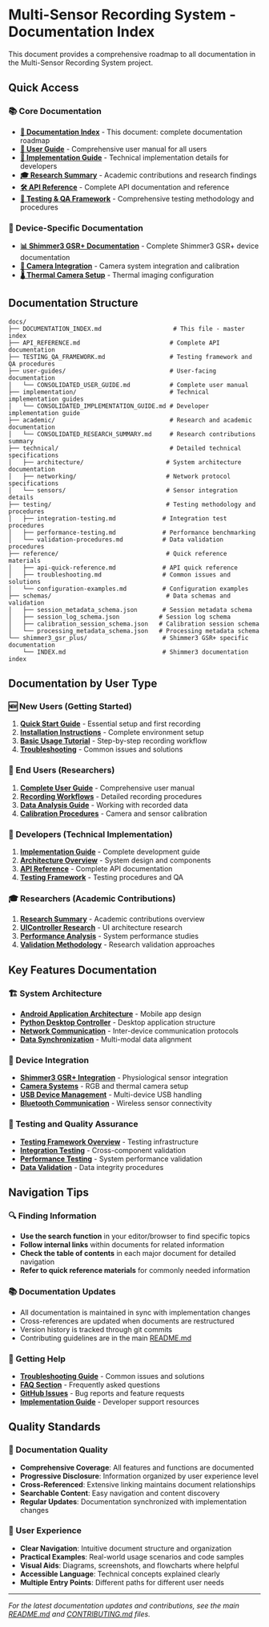 # Multi-Sensor Recording System - Documentation Index

This document provides a comprehensive roadmap to all documentation in the Multi-Sensor Recording System project.

## Quick Access

### 📚 Core Documentation
- **[📖 Documentation Index](DOCUMENTATION_INDEX.md)** - This document: complete documentation roadmap
- **[👥 User Guide](user-guides/CONSOLIDATED_USER_GUIDE.md)** - Comprehensive user manual for all users
- **[🔧 Implementation Guide](implementation/CONSOLIDATED_IMPLEMENTATION_GUIDE.md)** - Technical implementation details for developers
- **[🎓 Research Summary](academic/CONSOLIDATED_RESEARCH_SUMMARY.md)** - Academic contributions and research findings
- **[🛠 API Reference](API_REFERENCE.md)** - Complete API documentation and reference
- **[🧪 Testing & QA Framework](TESTING_QA_FRAMEWORK.md)** - Comprehensive testing methodology and procedures

### 📱 Device-Specific Documentation
- **[📊 Shimmer3 GSR+ Documentation](shimmer3_gsr_plus/INDEX.md)** - Complete Shimmer3 GSR+ device documentation
- **[📸 Camera Integration](technical/camera-integration.md)** - Camera system integration and calibration
- **[🌡️ Thermal Camera Setup](technical/thermal-camera-setup.md)** - Thermal imaging configuration

## Documentation Structure

```
docs/
├── DOCUMENTATION_INDEX.md                    # This file - master index
├── API_REFERENCE.md                         # Complete API documentation
├── TESTING_QA_FRAMEWORK.md                  # Testing framework and QA procedures
├── user-guides/                             # User-facing documentation
│   └── CONSOLIDATED_USER_GUIDE.md           # Complete user manual
├── implementation/                          # Technical implementation guides
│   └── CONSOLIDATED_IMPLEMENTATION_GUIDE.md # Developer implementation guide
├── academic/                                # Research and academic documentation
│   └── CONSOLIDATED_RESEARCH_SUMMARY.md     # Research contributions summary
├── technical/                               # Detailed technical specifications
│   ├── architecture/                       # System architecture documentation
│   ├── networking/                         # Network protocol specifications
│   └── sensors/                            # Sensor integration details
├── testing/                                # Testing methodology and procedures
│   ├── integration-testing.md             # Integration test procedures
│   ├── performance-testing.md             # Performance benchmarking
│   └── validation-procedures.md           # Data validation procedures
├── reference/                              # Quick reference materials
│   ├── api-quick-reference.md             # API quick reference
│   ├── troubleshooting.md                 # Common issues and solutions
│   └── configuration-examples.md          # Configuration examples
├── schemas/                                # Data schemas and validation
│   ├── session_metadata_schema.json       # Session metadata schema
│   ├── session_log_schema.json           # Session log schema
│   ├── calibration_session_schema.json   # Calibration session schema
│   └── processing_metadata_schema.json   # Processing metadata schema
└── shimmer3_gsr_plus/                     # Shimmer3 GSR+ specific documentation
    └── INDEX.md                           # Shimmer3 documentation index
```

## Documentation by User Type

### 🆕 New Users (Getting Started)
1. **[Quick Start Guide](user-guides/CONSOLIDATED_USER_GUIDE.md#quick-start-guide)** - Essential setup and first recording
2. **[Installation Instructions](user-guides/CONSOLIDATED_USER_GUIDE.md#installation)** - Complete environment setup
3. **[Basic Usage Tutorial](user-guides/CONSOLIDATED_USER_GUIDE.md#basic-usage)** - Step-by-step recording workflow
4. **[Troubleshooting](reference/troubleshooting.md)** - Common issues and solutions

### 👥 End Users (Researchers)
1. **[Complete User Guide](user-guides/CONSOLIDATED_USER_GUIDE.md)** - Comprehensive user manual
2. **[Recording Workflows](user-guides/CONSOLIDATED_USER_GUIDE.md#recording-workflows)** - Detailed recording procedures
3. **[Data Analysis Guide](user-guides/CONSOLIDATED_USER_GUIDE.md#data-analysis)** - Working with recorded data
4. **[Calibration Procedures](user-guides/CONSOLIDATED_USER_GUIDE.md#calibration)** - Camera and sensor calibration

### 🔧 Developers (Technical Implementation)
1. **[Implementation Guide](implementation/CONSOLIDATED_IMPLEMENTATION_GUIDE.md)** - Complete development guide
2. **[Architecture Overview](implementation/CONSOLIDATED_IMPLEMENTATION_GUIDE.md#architecture)** - System design and components
3. **[API Reference](API_REFERENCE.md)** - Complete API documentation
4. **[Testing Framework](TESTING_QA_FRAMEWORK.md)** - Testing procedures and QA

### 🎓 Researchers (Academic Contributions)
1. **[Research Summary](academic/CONSOLIDATED_RESEARCH_SUMMARY.md)** - Academic contributions overview
2. **[UIController Research](academic/CONSOLIDATED_RESEARCH_SUMMARY.md#uicontroller-enhancement)** - UI architecture research
3. **[Performance Analysis](academic/CONSOLIDATED_RESEARCH_SUMMARY.md#performance-evaluation)** - System performance studies
4. **[Validation Methodology](academic/CONSOLIDATED_RESEARCH_SUMMARY.md#validation-methodology)** - Research validation approaches

## Key Features Documentation

### 🏗️ System Architecture
- **[Android Application Architecture](implementation/CONSOLIDATED_IMPLEMENTATION_GUIDE.md#android-architecture)** - Mobile app design
- **[Python Desktop Controller](implementation/CONSOLIDATED_IMPLEMENTATION_GUIDE.md#python-architecture)** - Desktop application structure  
- **[Network Communication](technical/networking/)** - Inter-device communication protocols
- **[Data Synchronization](implementation/CONSOLIDATED_IMPLEMENTATION_GUIDE.md#synchronization)** - Multi-modal data alignment

### 📱 Device Integration
- **[Shimmer3 GSR+ Integration](shimmer3_gsr_plus/INDEX.md)** - Physiological sensor integration
- **[Camera Systems](technical/camera-integration.md)** - RGB and thermal camera setup
- **[USB Device Management](implementation/CONSOLIDATED_IMPLEMENTATION_GUIDE.md#usb-devices)** - Multi-device USB handling
- **[Bluetooth Communication](implementation/CONSOLIDATED_IMPLEMENTATION_GUIDE.md#bluetooth)** - Wireless sensor connectivity

### 🧪 Testing and Quality Assurance
- **[Testing Framework Overview](TESTING_QA_FRAMEWORK.md#framework-architecture)** - Testing infrastructure
- **[Integration Testing](testing/integration-testing.md)** - Cross-component validation
- **[Performance Testing](testing/performance-testing.md)** - System performance validation
- **[Data Validation](testing/validation-procedures.md)** - Data integrity procedures

## Navigation Tips

### 🔍 Finding Information
- **Use the search function** in your editor/browser to find specific topics
- **Follow internal links** within documents for related information
- **Check the table of contents** in each major document for detailed navigation
- **Refer to quick reference materials** for commonly needed information

### 📚 Documentation Updates
- All documentation is maintained in sync with implementation changes
- Cross-references are updated when documents are restructured
- Version history is tracked through git commits
- Contributing guidelines are in the main [README.md](../README.md)

### 🎯 Getting Help
- **[Troubleshooting Guide](reference/troubleshooting.md)** - Common issues and solutions
- **[FAQ Section](user-guides/CONSOLIDATED_USER_GUIDE.md#faq)** - Frequently asked questions
- **[GitHub Issues](https://github.com/buccancs/bucika_gsr/issues)** - Bug reports and feature requests
- **[Implementation Guide](implementation/CONSOLIDATED_IMPLEMENTATION_GUIDE.md#support)** - Developer support resources

## Quality Standards

### 📖 Documentation Quality
- **Comprehensive Coverage**: All features and functions are documented
- **Progressive Disclosure**: Information organized by user experience level
- **Cross-Referenced**: Extensive linking maintains document relationships
- **Searchable Content**: Easy navigation and content discovery
- **Regular Updates**: Documentation synchronized with implementation changes

### 🎯 User Experience
- **Clear Navigation**: Intuitive document structure and organization
- **Practical Examples**: Real-world usage scenarios and code samples
- **Visual Aids**: Diagrams, screenshots, and flowcharts where helpful
- **Accessible Language**: Technical concepts explained clearly
- **Multiple Entry Points**: Different paths for different user needs

---

*For the latest documentation updates and contributions, see the main [README.md](../README.md) and [CONTRIBUTING.md](../CONTRIBUTING.md) files.*